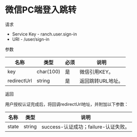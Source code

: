 # 微信PC端登入跳转

请求
- Service Key - ranch.user.sign-in
- URI - /user/sign-in

参数

|名称|类型|必须|说明|
|---|---|---|---|
|key|char(100)|是|微信引用KEY。|
|redirectUrl|string|是|返回跳转URL地址。|

返回

用户授权认证完成后，将回调redirectUrl地址，并附加以下参数：

|名称|类型|说明|
|---|---|---|
|state|string|success-认证成功；failure-认证失败。|
